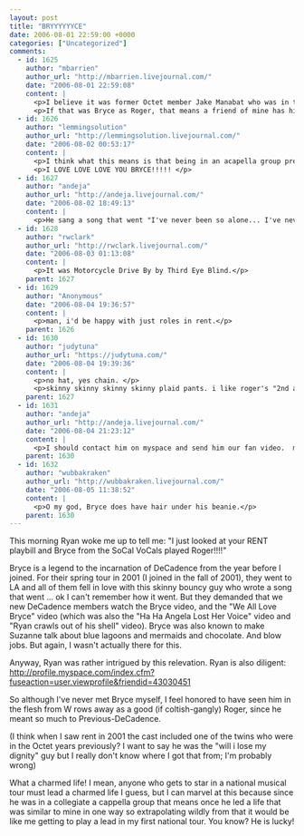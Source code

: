 ```yaml
---
layout: post
title: "BRYYYYYYCE"
date: 2006-08-01 22:59:00 +0000
categories: ["Uncategorized"]
comments:
  - id: 1625
    author: "mbarrien"
    author_url: "http://mbarrien.livejournal.com/"
    date: "2006-08-01 22:59:08"
    content: |
      <p>I believe it was former Octet member Jake Manabat who was in the Rent touring cast when you last saw it, and he was an understudy for Angel. Ask Paul Hogarth for more info.</p>
      <p>If that was Bryce as Roger, that means a friend of mine has his autograph, since we were able to meet the cast at the backstage door afterwards on Sunday...</p>
  - id: 1626
    author: "lemmingsolution"
    author_url: "http://lemmingsolution.livejournal.com/"
    date: "2006-08-02 00:53:17"
    content: |
      <p>I think what this means is that being in an acapella group predetermines your future as a star performer. Hopefully the bonus goes beyond just roles in Rent! </p>
      <p>I LOVE LOVE LOVE YOU BRYCE!!!!! </p>
  - id: 1627
    author: "andeja"
    author_url: "http://andeja.livejournal.com/"
    date: "2006-08-02 18:49:13"
    content: |
      <p>He sang a song that went "I've never been so alone... I've never been so alive"  I think it was a song by a popular group but not a popular song, like Third Eye Blind or something.  But wow.  Just wow.  Did he wear a beanie hat and wallet chain onstage?</p>
  - id: 1628
    author: "rwclark"
    author_url: "http://rwclark.livejournal.com/"
    date: "2006-08-03 01:13:08"
    content: |
      <p>It was Motorcycle Drive By by Third Eye Blind.</p>
    parent: 1627
  - id: 1629
    author: "Anonymous"
    date: "2006-08-04 19:36:57"
    content: |
      <p>man, i'd be happy with just roles in rent.</p>
    parent: 1626
  - id: 1630
    author: "judytuna"
    author_url: "https://judytuna.com/"
    date: "2006-08-04 19:39:36"
    content: |
      <p>no hat, yes chain. </p>
      <p>skinny skinny skinny skinny plaid pants. i like roger's "2nd act" outfit better: black sleeveless tee (and pants that weren't A) plaid or B) ridiculously skinny). and i like his hair.</p>
    parent: 1627
  - id: 1631
    author: "andeja"
    author_url: "http://andeja.livejournal.com/"
    date: "2006-08-04 21:23:12"
    content: |
      <p>I should contact him on myspace and send him our fan video.  muahahahah.</p>
    parent: 1630
  - id: 1632
    author: "wubbakraken"
    author_url: "http://wubbakraken.livejournal.com/"
    date: "2006-08-05 11:38:52"
    content: |
      <p>O my god, Bryce does have hair under his beanie.</p>
    parent: 1630
---
```


This morning Ryan woke me up to tell me: "I just looked at your RENT playbill and Bryce from the SoCal VoCals played Roger!!!!"

Bryce is a legend to the incarnation of DeCadence from the year before I joined. For their spring tour in 2001 (I joined in the fall of 2001), they went to LA and all of them fell in love with this skinny bouncy guy who wrote a song that went ... ok I can't remember how it went. But they demanded that we new DeCadence members watch the Bryce video, and the "We All Love Bryce" video (which was also the "Ha Ha Angela Lost Her Voice" video and "Ryan crawls out of his shell" video). Bryce was also known to make Suzanne talk about blue lagoons and mermaids and chocolate. And blow jobs. But again, I wasn't actually there for this.

Anyway, Ryan was rather intrigued by this relevation. Ryan is also diligent: http://profile.myspace.com/index.cfm?fuseaction=user.viewprofile&friendid=43030451

So although I've never met Bryce myself, I feel honored to have seen him in the flesh from W rows away as a good (if coltish-gangly) Roger, since he meant so much to Previous-DeCadence.

(I think when I saw rent in 2001 the cast included one of the twins who were in the Octet years previously? I want to say he was the "will i lose my dignity" guy but I really don't know where I got that from; I'm probably wrong)

What a charmed life! I mean, anyone who gets to star in a national musical tour must lead a charmed life I guess, but I can marvel at this because since he was in a collegiate a cappella group that means once he led a life that was similar to mine in one way so extrapolating wildly from that it would be like me getting to play a lead in my first national tour. You know? He is lucky!